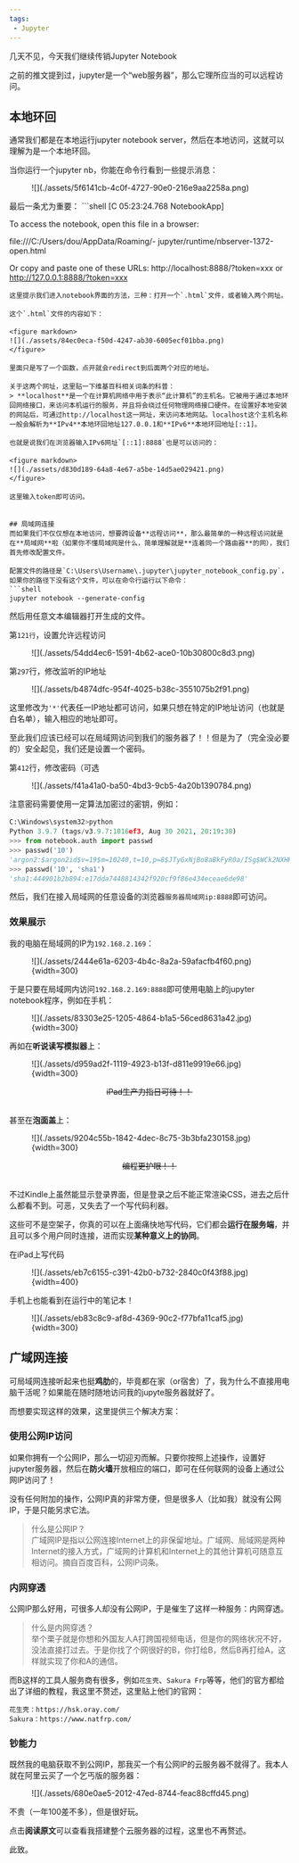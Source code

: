 ```yaml
---
tags:
 - Jupyter
---
```


几天不见，今天我们继续传销Jupyter Notebook

之前的推文提到过，jupyter是一个“web服务器”，那么它理所应当的可以远程访问。

## 本地环回
通常我们都是在本地运行jupyter notebook server，然后在本地访问，这就可以理解为是一个本地环回。

当你运行一个jupyter nb，你能在命令行看到一些提示消息：

<figure markdown>
![](./assets/5f6141cb-4c0f-4727-90e0-216e9aa2258a.png)
</figure>
最后一条尤为重要：
```shell
[C 05:23:24.768 NotebookApp]

To access the notebook, 
open this file in a browser:

file:///C:/Users/dou/AppData/Roaming/-
jupyter/runtime/nbserver-1372-open.html

Or copy and paste one of these URLs:
http://localhost:8888/?token=xxx
or http://127.0.0.1:8888/?token=xxx
```
这里提示我们进入notebook界面的方法，三种：打开一个`.html`文件，或者输入两个网址。

这个`.html`文件的内容如下：

<figure markdown>
![](./assets/84ec0eca-f50d-4247-ab30-6005ecf01bba.png)
</figure>

里面只是写了一个函数，点开就会redirect到后面两个对应的地址。

关于这两个网址，这里贴一下维基百科相关词条的科普：
> **localhost**是一个在计算机网络中用于表示“此计算机”的主机名。它被用于通过本地环回网络接口，来访问本机运行的服务，并且将会绕过任何物理网络接口硬件。在设置好本地安装的网站后，可通过http://localhost这一网址，来访问本地网站。localhost这个主机名称一般会解析为**IPv4**本地环回地址127.0.0.1和**IPv6**本地环回地址[::1]。

也就是说我们在浏览器输入IPv6网址`[::1]:8888`也是可以访问的：

<figure markdown>
![](./assets/d830d189-64a8-4e67-a5be-14d5ae029421.png)
</figure>

这里输入token即可访问。


## 局域网连接
而如果我们不仅仅想在本地访问，想要跨设备**远程访问**，那么最简单的一种远程访问就是在**局域网**啦（如果你不懂局域网是什么，简单理解就是**连着同一个路由器**的网），我们首先修改配置文件。

配置文件的路径是`C:\Users\Username\.jupyter\jupyter_notebook_config.py`，如果你的路径下没有这个文件，可以在命令行运行以下命令：
```shell
jupyter notebook --generate-config
```
然后用任意文本编辑器打开生成的文件。

第`121行`，设置允许远程访问

<figure markdown>
![](./assets/54dd4ec6-1591-4b62-ace0-10b30800c8d3.png)
</figure>

第`297`行，修改监听的IP地址

<figure markdown>
![](./assets/b4874dfc-954f-4025-b38c-3551075b2f91.png)
</figure>

这里修改为`'*'`代表任一IP地址都可访问，如果只想在特定的IP地址访问（也就是白名单），输入相应的地址即可。

至此我们应该已经可以在局域网访问到我们的服务器了！！但是为了（完全没必要的）安全起见，我们还是设置一个密码。

第`412`行，修改密码（可选

<figure markdown>
![](./assets/f41a41a0-ba50-4bd3-9cb5-4a20b1390784.png)
</figure>

注意密码需要使用一定算法加密过的密钥，例如：
```python
C:\Windows\system32>python
Python 3.9.7 (tags/v3.9.7:1016ef3, Aug 30 2021, 20:19:38) 
>>> from notebook.auth import passwd
>>> passwd('10')
'argon2:$argon2id$v=19$m=10240,t=10,p=8$JTyGxNjBo8aBkFyR0a/ISg$WCk2NXHKe3IdP41z1bqOw5BW86mSL07C30Tj0AWjdvU'
>>> passwd('10', 'sha1')
'sha1:444901b2b894:e17dda7448814342f920cf9f86e434eceae6de98'
```

然后，我们在接入局域网的任意设备的浏览器`服务器局域网ip:8888`即可访问。

### 效果展示
我的电脑在局域网的IP为`192.168.2.169`：

<figure markdown>
![](./assets/2444e61a-6203-4b4c-8a2a-59afacfb4f60.png){width=300}
</figure>

于是只要在局域网内访问`192.168.2.169:8888`即可使用电脑上的jupyter notebook程序，例如在手机：

<figure markdown>
![](./assets/83303e25-1205-4864-b1a5-56ced8631a42.jpg){width=300}
</figure>

再如在**听说读写模拟器**上：

<figure markdown>
![](./assets/d959ad2f-1119-4923-b13f-d811e9919e66.jpg){width=300}
</figure>
<center><s>iPad生产力指日可待！！</s></center>
<br>

甚至在**泡面盖**上：

<figure markdown>
![](./assets/9204c55b-1842-4dec-8c75-3b3bfa230158.jpg){width=300}
</figure>
<center><s>编程更护眼！！</s></center>
<br>

不过Kindle上虽然能显示登录界面，但是登录之后不能正常渲染CSS，进去之后什么都看不到。可恶，又失去了一个写代码利器。

这些可不是空架子，你真的可以在上面痛快地写代码，它们都会**运行在服务端**，并且可以多个用户同时连接，进而实现**某种意义上的协同**。

在iPad上写代码

<figure markdown>
![](./assets/eb7c6155-c391-42b0-b732-2840c0f43f88.jpg){width=400}
</figure>

手机上也能看到在运行中的笔记本！

<figure markdown>
![](./assets/eb83c8c9-af8d-4369-90c2-f77bfa11caf5.jpg){width=300}
</figure>

## 广域网连接
可局域网连接听起来也挺**鸡肋**的，毕竟都在家（or宿舍）了，我为什么不直接用电脑干活呢？如果能在随时随地访问我的jupyte服务器就好了。

而想要实现这样的效果，这里提供三个解决方案：

### 使用公网IP访问
如果你拥有一个公网IP，那么一切迎刃而解。只要你按照上述操作，设置好jupyter服务器，然后在**防火墙**开放相应的端口，即可在任何联网的设备上通过公网IP访问了！

没有任何附加的操作，公网IP真的非常方便，但是很多人（比如我）就没有公网IP，于是只能另求它法。
> 什么是公网IP？<br>广域网IP是指以公网连接Internet上的非保留地址。广域网、局域网是两种Internet的接入方式，广域网的计算机和Internet上的其他计算机可随意互相访问。摘自百度百科，公网IP词条。

### 内网穿透
公网IP那么好用，可很多人却没有公网IP，于是催生了这样一种服务：内网穿透。
> 什么是内网穿透？<br>举个栗子就是你想和外国友人A打跨国视频电话，但是你的网络状况不好，没法直接打过去。于是你找了个网很好的B，你打给B，然后B再打给A，这样就实现了你和A的通信。

而B这样的工具人服务商有很多，例如`花生壳`、`Sakura Frp`等等，他们的官方都给出了详细的教程，我这里不赘述，这里贴上他们的官网：
```
花生壳：https://hsk.oray.com/
Sakura：https://www.natfrp.com/
```
### 钞能力
既然我的电脑获取不到公网IP，那我买一个有公网IP的云服务器不就得了。我本人就在阿里云买了一个乞丐版的服务器：

<figure markdown>
![](./assets/680e0ae5-2012-47ed-8744-feac88cffd45.png)
</figure>
不贵（一年100差不多），但是很好玩。

点击**阅读原文**可以查看我搭建整个云服务器的过程，这里也不再赘述。


此致。